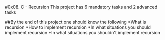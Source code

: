#0x08. C - Recursion
This project has 6 mandatory tasks and 2 advanced tasks

##By the end of this project one should know the following
*What is recursion
*How to implement recursion
*In what situations you should implement recursion
*In what situations you shouldn't implement recursion
